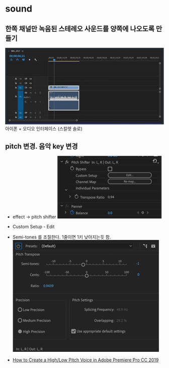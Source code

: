 # sound

## 한쪽 채널만 녹음된 스테레오 사운드를 양쪽에 나오도록 만들기
![](left_only.png)
아이폰 + 오디오 인터페이스 (스칼렛 솔로)

## pitch 변경. 음악 key 변경
* effect -> pitch shifter
![](pitch_shifter.png)
* Custom Setup - Edit
* Semi-tones 를 조절한다. 1줄이면 1키 낮아지는듯 함.
![](semi-tones.png)

* [How to Create a High/Low Pitch Voice in Adobe Premiere Pro CC 2019](https://adobemasters.net/how-to-create-a-high-low-pitch-voice-in-adobe-premiere-pro-cc-2019/)